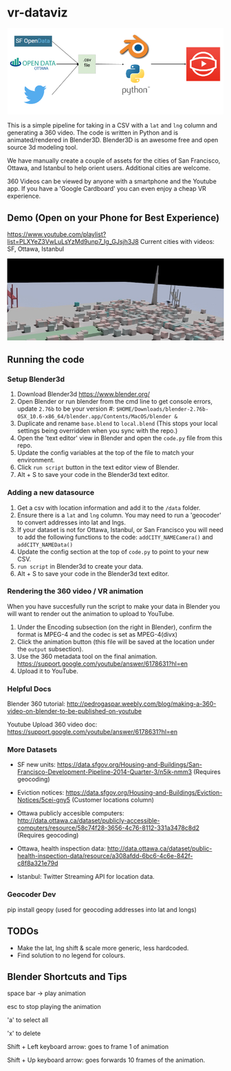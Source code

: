# vr-dataviz

![Alt text](designDiagram.png?raw=true "System diagram")

This is a simple pipeline for taking in a CSV with a ```lat``` and ```lng``` column and generating a 360 video.
The code is written in Python and is animated/rendered in Blender3D.
Blender3D is an awesome free and open source 3d modeling tool.

We have manually create a couple of assets for the cities of San Francisco, Ottawa, and Istanbul to help orient users.
Additional cities are welcome.

360 Videos can be viewed by anyone with a smartphone and the Youtube app. If you have a 'Google Cardboard' you can even enjoy a cheap VR experience.


## Demo (Open on your Phone for Best Experience)
https://www.youtube.com/playlist?list=PLXYeZ3VwLuLsYzMd9unp7_Ig_GJsjh3J8
Current cities with videos: SF, Ottawa, Istanbul

![Alt text](sample.jpg?raw=true "Sample Render")


## Running the code

### Setup Blender3d

1. Download Blender3d https://www.blender.org/
2. Open Blender or run blender from the cmd line to get console errors, update ```2.76b``` to be your version #:
```$HOME/Downloads/blender-2.76b-OSX_10.6-x86_64/blender.app/Contents/MacOS/blender &```
3. Duplicate and rename ```base.blend``` to ```local.blend``` (This stops your local settings being overridden when you sync with the repo.)
4. Open the 'text editor' view in Blender and open the ```code.py``` file from this repo.
5. Update the config variables at the top of the file to match your environment.
6. Click ```run script``` button in the text editor view of Blender.
7. Alt + S to save your code in the  Blender3d text editor.


### Adding a new datasource

1. Get a csv with location information and add it to the ```/data``` folder.
2. Ensure there is a ```lat``` and ```lng``` column. You may need to run a 'geocoder' to convert addresses into lat and lngs.
3. If your dataset is not for Ottawa, Istanbul, or San Francisco you will need to add the following functions to the code: ```addCITY_NAMECamera()``` and ```addCITY_NAMEData()```
4. Update the config section at the top of ```code.py``` to point to your new CSV.
5. ```run script``` in Blender3d to create your data.
6. Alt + S to save your code in the  Blender3d text editor.


### Rendering the 360 video / VR animation

When you have succesfully run the script to make your data in Blender you will want to render out the animation to upload to YouTube.

1. Under the Encoding subsection (on the right in Blender), confirm the format is MPEG-4 and the codec is set as MPEG-4(divx)
2. Click the animation button (this file will be saved at the location under the ```output``` subsection). 
3. Use the 360 metadata tool on the final animation. https://support.google.com/youtube/answer/6178631?hl=en
4. Upload it to YouTube.


### Helpful Docs

Blender 360 tutorial:
http://pedrogaspar.weebly.com/blog/making-a-360-video-on-blender-to-be-published-on-youtube

Youtube Upload 360 video doc:
https://support.google.com/youtube/answer/6178631?hl=en


### More Datasets

- SF new units: https://data.sfgov.org/Housing-and-Buildings/San-Francisco-Development-Pipeline-2014-Quarter-3/n5ik-nmm3
(Requires geocoding)

- Eviction notices: https://data.sfgov.org/Housing-and-Buildings/Eviction-Notices/5cei-gny5
(Customer locations column)

- Ottawa publicly accesible computers: http://data.ottawa.ca/dataset/publicly-accessible-computers/resource/58c74f28-3656-4c76-8112-331a3478c8d2
(Requires geocoding)

- Ottawa, health inspection data: http://data.ottawa.ca/dataset/public-health-inspection-data/resource/a308afdd-6bc6-4c6e-842f-c8f8a321e79d

- Istanbul: Twitter Streaming API for location data.



### Geocoder Dev
pip install geopy (used for geocoding addresses into lat and longs)


## TODOs
- Make the lat, lng shift & scale more generic, less hardcoded.
- Find solution to no legend for colours.


## Blender Shortcuts and Tips

space bar -> play animation

esc to stop playing the animation

'a' to select all

'x' to delete

Shift + Left keyboard arrow: goes to frame 1 of animation

Shift + Up keyboard arrow: goes forwards 10 frames of the animation.



